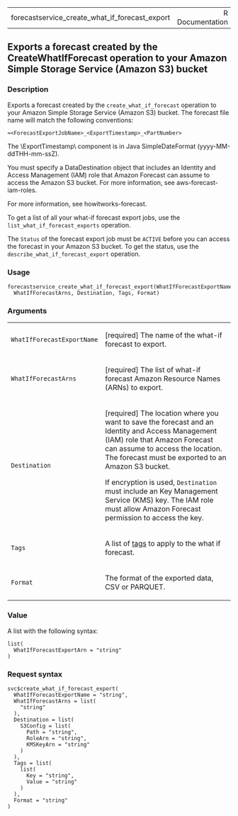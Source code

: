 <table style="width: 100%;">
<tbody>
<tr class="odd">
<td>forecastservice_create_what_if_forecast_export</td>
<td style="text-align: right;">R Documentation</td>
</tr>
</tbody>
</table>

## Exports a forecast created by the CreateWhatIfForecast operation to your Amazon Simple Storage Service (Amazon S3) bucket

### Description

Exports a forecast created by the `create_what_if_forecast` operation to
your Amazon Simple Storage Service (Amazon S3) bucket. The forecast file
name will match the following conventions:

`⁠≈<ForecastExportJobName>_<ExportTimestamp>_<PartNumber>⁠`

The \\ExportTimestamp\\ component is in Java SimpleDateFormat
(yyyy-MM-ddTHH-mm-ssZ).

You must specify a DataDestination object that includes an Identity and
Access Management (IAM) role that Amazon Forecast can assume to access
the Amazon S3 bucket. For more information, see aws-forecast-iam-roles.

For more information, see howitworks-forecast.

To get a list of all your what-if forecast export jobs, use the
`list_what_if_forecast_exports` operation.

The `Status` of the forecast export job must be `ACTIVE` before you can
access the forecast in your Amazon S3 bucket. To get the status, use the
`describe_what_if_forecast_export` operation.

### Usage

    forecastservice_create_what_if_forecast_export(WhatIfForecastExportName,
      WhatIfForecastArns, Destination, Tags, Format)

### Arguments

<table>
<colgroup>
<col style="width: 35%" />
<col style="width: 65%" />
</colgroup>
<tbody>
<tr class="odd">
<td><code
id="forecastservice_create_what_if_forecast_export_:_WhatIfForecastExportName">WhatIfForecastExportName</code></td>
<td><p>[required] The name of the what-if forecast to export.</p></td>
</tr>
<tr class="even">
<td><code
id="forecastservice_create_what_if_forecast_export_:_WhatIfForecastArns">WhatIfForecastArns</code></td>
<td><p>[required] The list of what-if forecast Amazon Resource Names
(ARNs) to export.</p></td>
</tr>
<tr class="odd">
<td><code
id="forecastservice_create_what_if_forecast_export_:_Destination">Destination</code></td>
<td><p>[required] The location where you want to save the forecast and
an Identity and Access Management (IAM) role that Amazon Forecast can
assume to access the location. The forecast must be exported to an
Amazon S3 bucket.</p>
<p>If encryption is used, <code>Destination</code> must include an Key
Management Service (KMS) key. The IAM role must allow Amazon Forecast
permission to access the key.</p></td>
</tr>
<tr class="even">
<td><code
id="forecastservice_create_what_if_forecast_export_:_Tags">Tags</code></td>
<td><p>A list of <a
href="https://docs.aws.amazon.com/forecast/latest/dg/tagging-forecast-resources.html">tags</a>
to apply to the what if forecast.</p></td>
</tr>
<tr class="odd">
<td><code
id="forecastservice_create_what_if_forecast_export_:_Format">Format</code></td>
<td><p>The format of the exported data, CSV or PARQUET.</p></td>
</tr>
</tbody>
</table>

### Value

A list with the following syntax:

    list(
      WhatIfForecastExportArn = "string"
    )

### Request syntax

    svc$create_what_if_forecast_export(
      WhatIfForecastExportName = "string",
      WhatIfForecastArns = list(
        "string"
      ),
      Destination = list(
        S3Config = list(
          Path = "string",
          RoleArn = "string",
          KMSKeyArn = "string"
        )
      ),
      Tags = list(
        list(
          Key = "string",
          Value = "string"
        )
      ),
      Format = "string"
    )
